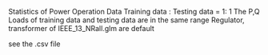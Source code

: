 Statistics of Power Operation Data
Training data : Testing data = 1: 1 
The P,Q Loads of training data and testing data are in the same range
Regulator, transformer of IEEE_13_NRall.glm are default

see the .csv file

